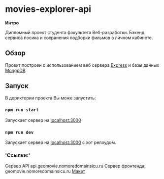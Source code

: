 # movies-explorer-api

**Интро**

Дипломный проект студента факультета Веб-разработки. Бэкенд сервиса посика и сохранения подборки фильмов в личном кабинете.

## Обзор

Проект построен с использованием веб сервера [Express](https://expressjs.com/) и базы данных [MongoDB](https://www.mongodb.com/).

## Запуск

В дериктории проекта Вы може запустить:

### `npm run start`

Запускает сервер на [localhost:3000](http://localhost:3000)

### `npm run dev`

Запускает сервер на [localhost:3000](http://localhost:3000) с хот релоудом.

### 'Ссылки:'

Cервер API api.geomovie.nomoredomainsicu.ru
Сервер фронтенда: geomovie.nomoredomainsicu.ru
[Макет](https://www.figma.com/file/6FMWkB94wE7KTkcCgUXtnC/light-1?type=design&node-id=1-7389&mode=design&t=mJCzoo5d0jRJACoW-0)
